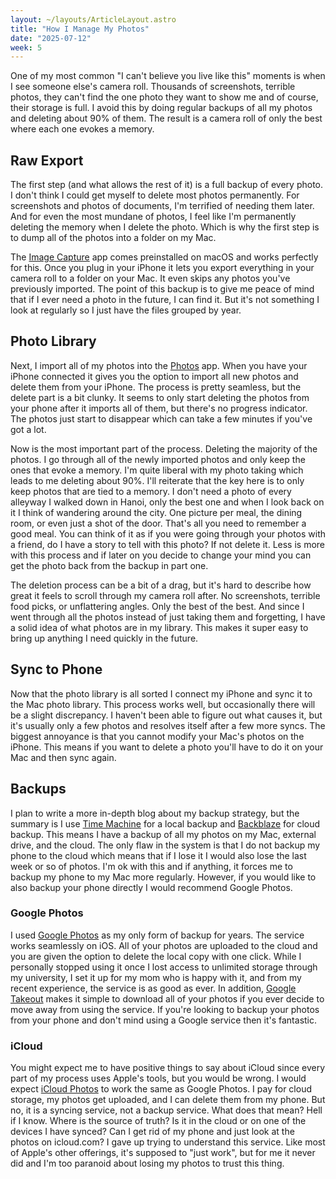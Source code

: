 ```yaml
---
layout: ~/layouts/ArticleLayout.astro
title: "How I Manage My Photos"
date: "2025-07-12"
week: 5
---
```


One of my most common "I can't believe you live like this" moments is when I see someone else's camera roll. Thousands of screenshots, terrible photos, they can't find the one photo they want to show me and of course, their storage is full. I avoid this by doing regular backups of all my photos and deleting about 90% of them. The result is a camera roll of only the best where each one evokes a memory.

## Raw Export

The first step (and what allows the rest of it) is a full backup of every photo. I don't think I could get myself to delete most photos permanently. For screenshots and photos of documents, I'm terrified of needing them later. And for even the most mundane of photos, I feel like I'm permanently deleting the memory when I delete the photo. Which is why the first step is to dump all of the photos into a folder on my Mac.

The [Image Capture](https://support.apple.com/en-ca/guide/image-capture/welcome/mac) app comes preinstalled on macOS and works perfectly for this. Once you plug in your iPhone it lets you export everything in your camera roll to a folder on your Mac. It even skips any photos you've previously imported. The point of this backup is to give me peace of mind that if I ever need a photo in the future, I can find it. But it's not something I look at regularly so I just have the files grouped by year.

## Photo Library

Next, I import all of my photos into the [Photos](https://www.apple.com/in/macos/photos/) app. When you have your iPhone connected it gives you the option to import all new photos and delete them from your iPhone. The process is pretty seamless, but the delete part is a bit clunky. It seems to only start deleting the photos from your phone after it imports all of them, but there's no progress indicator. The photos just start to disappear which can take a few minutes if you've got a lot.

Now is the most important part of the process. Deleting the majority of the photos. I go through all of the newly imported photos and only keep the ones that evoke a memory. I'm quite liberal with my photo taking which leads to me deleting about 90%. I'll reiterate that the key here is to only keep photos that are tied to a memory. I don't need a photo of every alleyway I walked down in Hanoi, only the best one and when I look back on it I think of wandering around the city. One picture per meal, the dining room, or even just a shot of the door. That's all you need to remember a good meal. You can think of it as if you were going through your photos with a friend, do I have a story to tell with this photo? If not delete it. Less is more with this process and if later on you decide to change your mind you can get the photo back from the backup in part one.

The deletion process can be a bit of a drag, but it's hard to describe how great it feels to scroll through my camera roll after. No screenshots, terrible food picks, or unflattering angles. Only the best of the best. And since I went through all the photos instead of just taking them and forgetting, I have a solid idea of what photos are in my library. This makes it super easy to bring up anything I need quickly in the future.

## Sync to Phone

Now that the photo library is all sorted I connect my iPhone and sync it to the Mac photo library. This process works well, but occasionally there will be a slight discrepancy. I haven't been able to figure out what causes it, but it's usually only a few photos and resolves itself after a few more syncs. The biggest annoyance is that you cannot modify your Mac's photos on the iPhone. This means if you want to delete a photo you'll have to do it on your Mac and then sync again.

## Backups

I plan to write a more in-depth blog about my backup strategy, but the summary is I use [Time Machine](https://support.apple.com/en-us/104984) for a local backup and [Backblaze](https://www.backblaze.com/cloud-backup/personal) for cloud backup. This means I have a backup of all my photos on my Mac, external drive, and the cloud. The only flaw in the system is that I do not backup my phone to the cloud which means that if I lose it I would also lose the last week or so of photos. I'm ok with this and if anything, it forces me to backup my phone to my Mac more regularly. However, if you would like to also backup your phone directly I would recommend Google Photos.

### Google Photos

I used [Google Photos](https://www.google.com/photos/about/) as my only form of backup for years. The service works seamlessly on iOS. All of your photos are uploaded to the cloud and you are given the option to delete the local copy with one click. While I personally stopped using it once I lost access to unlimited storage through my university, I set it up for my mom who is happy with it, and from my recent experience, the service is as good as ever. In addition, [Google Takeout](https://support.google.com/accounts/answer/3024190) makes it simple to download all of your photos if you ever decide to move away from using the service. If you're looking to backup your photos from your phone and don't mind using a Google service then it's fantastic.

### iCloud

You might expect me to have positive things to say about iCloud since every part of my process uses Apple's tools, but you would be wrong. I would expect [iCloud Photos](https://www.icloud.com/photos) to work the same as Google Photos. I pay for cloud storage, my photos get uploaded, and I can delete them from my phone. But no, it is a syncing service, not a backup service. What does that mean? Hell if I know. Where is the source of truth? Is it in the cloud or on one of the devices I have synced? Can I get rid of my phone and just look at the photos on icloud.com? I gave up trying to understand this service. Like most of Apple's other offerings, it's supposed to "just work", but for me it never did and I'm too paranoid about losing my photos to trust this thing.
